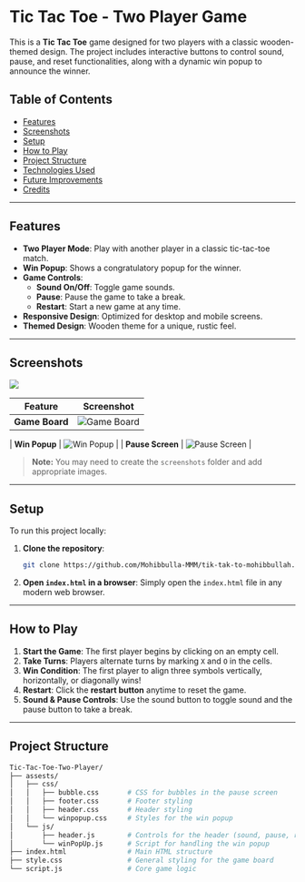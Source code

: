 # Tic Tac Toe - Two Player Game

This is a **Tic Tac Toe** game designed for two players with a classic wooden-themed design. The project includes interactive buttons to control sound, pause, and reset functionalities, along with a dynamic win popup to announce the winner.

## Table of Contents

- [Features](#features)
- [Screenshots](#screenshots)
- [Setup](#setup)
- [How to Play](#how-to-play)
- [Project Structure](#project-structure)
- [Technologies Used](#technologies-used)
- [Future Improvements](#future-improvements)
- [Credits](#credits)

---

## Features

- **Two Player Mode**: Play with another player in a classic tic-tac-toe match.
- **Win Popup**: Shows a congratulatory popup for the winner.
- **Game Controls**:
  - **Sound On/Off**: Toggle game sounds.
  - **Pause**: Pause the game to take a break.
  - **Restart**: Start a new game at any time.
- **Responsive Design**: Optimized for desktop and mobile screens.
- **Themed Design**: Wooden theme for a unique, rustic feel.

---

## Screenshots

<img src="./assests/image/project.png">

| Feature        | Screenshot                                    |
| -------------- | --------------------------------------------- |
| **Game Board** | ![Game Board](./assests/image/game-board.png) |

| **Win Popup** | ![Win Popup](./assests/image/win-popup.png) |
| **Pause Screen** | ![Pause Screen](./assests/image/pause-popup.png) |

> **Note:** You may need to create the `screenshots` folder and add appropriate images.

---

## Setup

To run this project locally:

1. **Clone the repository**:

   ```bash
   git clone https://github.com/Mohibbulla-MMM/tik-tak-to-mohibbullah.git
   ```

2. **Open `index.html` in a browser**:
   Simply open the `index.html` file in any modern web browser.

---

## How to Play

1. **Start the Game**: The first player begins by clicking on an empty cell.
2. **Take Turns**: Players alternate turns by marking `X` and `O` in the cells.
3. **Win Condition**: The first player to align three symbols vertically, horizontally, or diagonally wins!
4. **Restart**: Click the **restart button** anytime to reset the game.
5. **Sound & Pause Controls**: Use the sound button to toggle sound and the pause button to take a break.

---

## Project Structure

```bash
Tic-Tac-Toe-Two-Player/
├── assests/
│   ├── css/
│   │   ├── bubble.css       # CSS for bubbles in the pause screen
│   │   ├── footer.css       # Footer styling
│   │   ├── header.css       # Header styling
│   │   └── winpopup.css     # Styles for the win popup
│   └── js/
│       ├── header.js        # Controls for the header (sound, pause, restart)
│       └── winPopUp.js      # Script for handling the win popup
├── index.html               # Main HTML structure
├── style.css                # General styling for the game board
└── script.js                # Core game logic
```
